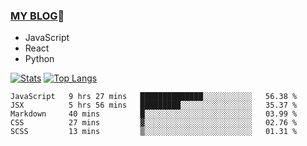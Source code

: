 ### [MY BLOG](https://github.com/festina-lente-z/haizhetang.github.io):hugs:
- JavaScript
- React
- Python

<!--
**festina-lente-z/festina-lente-z** is a ✨ _special_ ✨ repository because its `README.md` (this file) appears on your GitHub profile.

Here are some ideas to get you started:

- 🔭 I’m currently working on ...
- 🌱 I’m currently learning ...
- 👯 I’m looking to collaborate on ...
- 🤔 I’m looking for help with ...
- 💬 Ask me about ...
- 📫 How to reach me: ...
- 😄 Pronouns: ...
- ⚡ Fun fact: ...
-->
[![Stats](https://github-readme-stats.vercel.app/api?username=festina-lente-z&show_icons=true&count_private=true&theme=radical)](https://github.com/festina-lente-z)
[![Top Langs](https://github-readme-stats.vercel.app/api/top-langs/?username=festina-lente-z&layout=compact&theme=radical)](https://github.com/festina-lente-z)

<!--START_SECTION:waka-->
```text
JavaScript   9 hrs 27 mins   ██████████████░░░░░░░░░░░   56.38 % 
JSX          5 hrs 56 mins   █████████░░░░░░░░░░░░░░░░   35.37 % 
Markdown     40 mins         █░░░░░░░░░░░░░░░░░░░░░░░░   03.99 % 
CSS          27 mins         ▓░░░░░░░░░░░░░░░░░░░░░░░░   02.76 % 
SCSS         13 mins         ▒░░░░░░░░░░░░░░░░░░░░░░░░   01.31 % 
```
<!--END_SECTION:waka-->
